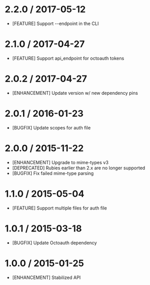 # 2.2.0 / 2017-05-12

* [FEATURE] Support --endpoint in the CLI

# 2.1.0 / 2017-04-27

* [FEATURE] Support api_endpoint for octoauth tokens

# 2.0.2 / 2017-04-27

* [ENHANCEMENT] Update version w/ new dependency pins

# 2.0.1 / 2016-01-23

* [BUGFIX] Update scopes for auth file

# 2.0.0 / 2015-11-22

* [ENHANCEMENT] Upgrade to mime-types v3
* [DEPRECATED] Rubies earlier than 2.x are no longer supported
* [BUGFIX] Fix failed mime-type parsing

# 1.1.0 / 2015-05-04

* [FEATURE] Support multiple files for auth file

# 1.0.1 / 2015-03-18

* [BUGFIX] Update Octoauth dependency

# 1.0.0 / 2015-01-25

* [ENHANCEMENT] Stabilized API

